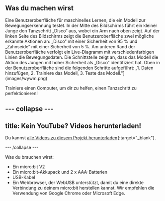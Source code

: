 ## Was du machen wirst

Eine Benutzeroberfläche für maschinelles Lernen, die ein Modell zur Bewegungserkennung testet. In der Mitte des Bildschirms führt ein kleiner Junge den Tanzschritt „Disco“ aus, wobei ein Arm nach oben zeigt. Auf der linken Seite des Bildschirms zeigt die Benutzeroberfläche zwei mögliche erkannte Aktionen an: „Disco“ mit einer Sicherheit von 95 % und „Zahnseide“ mit einer Sicherheit von 5 %. Am unteren Rand der Benutzeroberfläche verfolgt ein Live-Diagramm mit verschiedenfarbigen Linien die Bewegungsdaten. Die Schnittstelle zeigt an, dass das Modell die Aktion des Jungen mit hoher Sicherheit als „Disco“ identifiziert hat. Oben in der Benutzeroberfläche sind die folgenden Schritte aufgeführt: „1. Daten hinzufügen, 2. Trainiere das Modell, 3. Teste das Modell."](images/wywm.png)

Trainiere einen Computer, um dir zu helfen, einen Tanzschritt zu perfektionieren!

## --- collapse ---

## title: Kein YouTube? Videos herunterladen!

Du kannst [alle Videos zu diesem Projekt herunterladen](https://rpf.io/p/en/dance-detector-go){:target="_blank"}.

\--- /collapse ---

Was du brauchen wirst:

- Ein micro:bit V2
- Ein micro:bit-Akkupack und 2 x AAA-Batterien
- USB-Kabel
- Ein Webbrowser, der WebUSB unterstützt, damit du eine direkte Verbindung zu deinem micro:bit herstellen kannst. Wir empfehlen die Verwendung von Google Chrome oder Microsoft Edge.